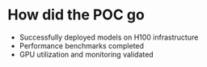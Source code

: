 # How did the POC go

- Successfully deployed models on H100 infrastructure
- Performance benchmarks completed
- GPU utilization and monitoring validated
